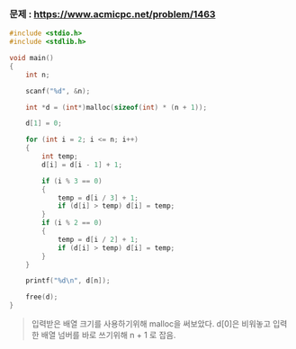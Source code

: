 ### 문제 : https://www.acmicpc.net/problem/1463
````c
#include <stdio.h>
#include <stdlib.h>

void main()
{
	int n;

	scanf("%d", &n);

	int *d = (int*)malloc(sizeof(int) * (n + 1));

	d[1] = 0;

	for (int i = 2; i <= n; i++)
	{
		int temp;
		d[i] = d[i - 1] + 1;

		if (i % 3 == 0)
		{
			temp = d[i / 3] + 1;
			if (d[i] > temp) d[i] = temp;
		}
		if (i % 2 == 0)
		{
			temp = d[i / 2] + 1;
			if (d[i] > temp) d[i] = temp;
		}
	}

	printf("%d\n", d[n]);

	free(d);
}
````
> 입력받은 배열 크기를 사용하기위해 malloc을 써보았다. d[0]은 비워놓고 입력한 배열 넘버를 바로 쓰기위해 n + 1 로 잡음.
